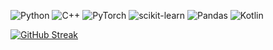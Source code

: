 ![Python](https://img.shields.io/badge/python-3670A0?style=for-the-badge&logo=python&logoColor=ffdd54) ![C++](https://img.shields.io/badge/c++-%2300599C.svg?style=for-the-badge&logo=c%2B%2B&logoColor=white) ![PyTorch](https://img.shields.io/badge/PyTorch-%23EE4C2C.svg?style=for-the-badge&logo=PyTorch&logoColor=white) ![scikit-learn](https://img.shields.io/badge/scikit--learn-%23F7931E.svg?style=for-the-badge&logo=scikit-learn&logoColor=white) ![Pandas](https://img.shields.io/badge/pandas-%23150458.svg?style=for-the-badge&logo=pandas&logoColor=white) ![Kotlin](https://img.shields.io/badge/kotlin-%237F52FF.svg?style=for-the-badge&logo=kotlin&logoColor=white)

<!-- [![GitHub Streak](http://github-readme-streak-stats.herokuapp.com?user=LIvanoff&theme=prussian&hide_border=true&border_radius=5&locale=ru&date_format=j%20M%5B%20Y%5D)](https://git.io/streak-stats) -->
[![GitHub Streak](https://streak-stats.demolab.com?user=LIvanoff&theme=transparent&hide_border=true&locale=ru&date_format=j%20M%5B%20Y%5D&mode=weekly)](https://git.io/streak-stats)
